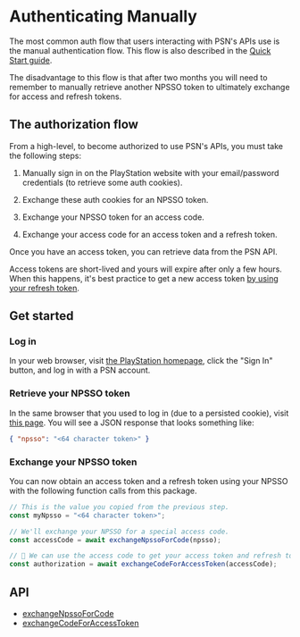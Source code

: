 # Authenticating Manually

The most common auth flow that users interacting with PSN's APIs use is the manual authentication flow. This flow is also described in the [Quick Start guide](/#quick-start).

The disadvantage to this flow is that after two months you will need to remember to manually retrieve another NPSSO token to ultimately exchange for access and refresh tokens.

## The authorization flow

From a high-level, to become authorized to use PSN's APIs, you must take the following steps:

1. Manually sign in on the PlayStation website with your email/password credentials (to retrieve some auth cookies).

2. Exchange these auth cookies for an NPSSO token.

3. Exchange your NPSSO token for an access code.

4. Exchange your access code for an access token and a refresh token.

Once you have an access token, you can retrieve data from the PSN API.

Access tokens are short-lived and yours will expire after only a few hours. When this happens, it's best practice to get a new access token [by using your refresh token](/authentication/using-your-refresh-token).

## Get started

### Log in

In your web browser, visit [the PlayStation homepage](https://www.playstation.com/), click the "Sign In" button, and log in with a PSN account.

### Retrieve your NPSSO token

In the same browser that you used to log in (due to a persisted cookie), visit [this page](https://ca.account.sony.com/api/v1/ssocookie). You will see a JSON response that looks something like:

```json
{ "npsso": "<64 character token>" }
```

### Exchange your NPSSO token

You can now obtain an access token and a refresh token using your NPSSO with the following function calls from this package.

```ts
// This is the value you copied from the previous step.
const myNpsso = "<64 character token>";

// We'll exchange your NPSSO for a special access code.
const accessCode = await exchangeNpssoForCode(npsso);

// 🚀 We can use the access code to get your access token and refresh token.
const authorization = await exchangeCodeForAccessToken(accessCode);
```

## API

- [exchangeNpssoForCode](/api-docs/authentication#exchangenpssoforcode)
- [exchangeCodeForAccessToken](/api-docs/authentication#exchangecodeforaccesstoken)
